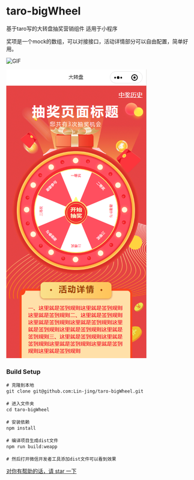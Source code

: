 # taro-bigWheel

基于taro写的大转盘抽奖营销组件 适用于小程序

奖项是一个mock的数组，可以对接接口，活动详情部分可以自由配置，简单好用。

![GIF](./src/static/GIF.gif)

![](./src/static/show1.png)



### Build Setup

```
# 克隆到本地
git clone git@github.com:Lin-jing/taro-bigWheel.git

# 进入文件夹
cd taro-bigWheel

# 安装依赖
npm install

# 编译项目生成dist文件
npm run build:weapp

# 然后打开微信开发者工具添加dist文件可以看到效果
```

<u>对你有帮助的话，请 star 一下</u>

